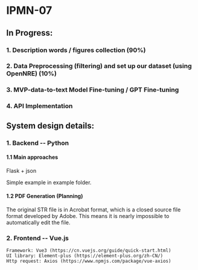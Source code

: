 # IPMN-07

## In Progress:
### 1. Description words / figures collection (90%)
### 2. Data Preprocessing (filtering) and set up our dataset (using OpenNRE) (10%)
### 3. MVP-data-to-text Model Fine-tuning / GPT Fine-tuning
### 4. API Implementation

## System design details:
### 1. Backend -- Python
#### 1.1 Main approaches
Flask + json

Simple example in example folder.

#### 1.2 PDF Generation (Planning)
The original STR file is in Acrobat format, which is a 
closed source file format developed by Adobe. This means
it is nearly impossible to automatically edit the file.

### 2. Frontend -- Vue.js
    Framework: Vue3 (https://cn.vuejs.org/guide/quick-start.html)
    UI library: Element-plus (https://element-plus.org/zh-CN/)
    Http request: Axios (https://www.npmjs.com/package/vue-axios)

